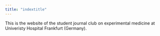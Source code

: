 ```yaml
---
title: "indextitle"
---
```

This is the website of the student journal club on experimental medicine at Univeristy Hospital Frankfurt (Germany).

